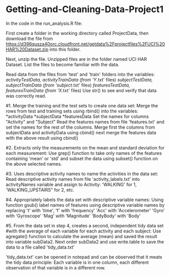 # Getting-and-Cleaning-Data-Project1

In the code in the run_analysis.R file: 

First create a folder in the working directory called ProjectData,
then download the file from 
https://d396qusza40orc.cloudfront.net/getdata%2Fprojectfiles%2FUCI%20HAR%20Dataset.zip
into this folder.

Next, unzip the file.
Unzipped files are in the folder named UCI HAR Dataset.
List the files to become familiar with the data.

Read data from the files from 'test' and 'train' folders into the variables:
*activityTestData, activityTrainData (from 'Y*.txt' files)
*subjectTestData, subjectTrainData (from 'subject*.txt' files)
*featuresTestData, featuresTrainData (from 'X*.txt' files)
Use str() to see and verify that data was correctly read.

#1. Merge the training and the test sets to create one data set:
Merge the rows from test and training sets using rbind() into the variables:
*activityData
*subjectData
*featuresData
Set the names for columns "Activity" and "Subject"
Read the features names from file 'features.txt' and set the names for the rest of the columns.
Merge first the columns from subjectData and activityData using cbind()
next merge the features data with the above result using cbind()

#2. Extracts only the measurements on the mean and standard deviation for each measurement:
Use grep() function to take only names of the features containing 'mean' or 'std'
and subset the data using subset() function on the above selected names.
 
#3. Uses descriptive activity names to name the activities in the data set:
Read descriptive activity names from file 'activity_labels.txt' into activityNames variable
and assign to Activity:
'WALKING' for 1, 'WALKING_UPSTAIRS" for 2, etc.

#4. Appropriately labels the data set with descriptive variable names:
Using function gsub() label names of features using descriptive variable names by replacing 
't' with 'time',
'f' with 'frequency'
'Acc' with 'Accelerometer'
'Gyro' with 'Gyroscope'
'Mag' with 'Magnitude'
'BodyBody' with 'Body'

#5. From the data set in step 4, creates a second, independent tidy data set 
#with the average of each variable for each activity and each subject:
Use agregate() function to calculate the average (mean) and saved the result into variable subData2.
Next order subData2 and use write.table to save the data to a file called 'tidy_data.txt'

'tidy_data.txt' can be opened in notepad and can be observed that it meats 
the tidy data principle:
Each variable is in one column, each different observation of that variable is in a different row.






